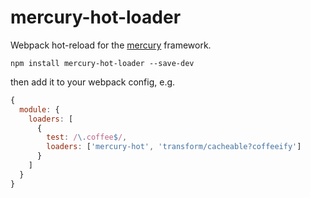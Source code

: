 # mercury-hot-loader

Webpack hot-reload for the [mercury](https://www.npmjs.com/package/mercury) framework.

`npm install mercury-hot-loader --save-dev`

then add it to your webpack config, e.g.
```javascript
{
  module: {
    loaders: [
      { 
        test: /\.coffee$/, 
        loaders: ['mercury-hot', 'transform/cacheable?coffeeify']
      }
    ]
  }
}
```